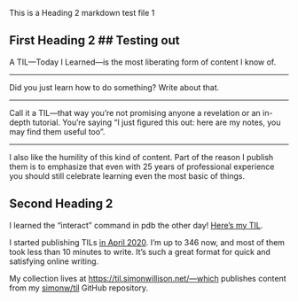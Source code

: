 This is a Heading 2 markdown test file 1


First Heading 2 ## Testing out 
--
A TIL—Today I Learned—is the most liberating form of content I know of.

***

Did you just learn how to do something? Write about that.

---

Call it a TIL—that way you’re not promising anyone a revelation or an in-depth tutorial. You’re saying “I just figured this out: here are my notes, you may find them useful too”.

___

I also like the humility of this kind of content. Part of the reason I publish them is to emphasize that even with 25 years of professional experience you should still celebrate learning even the most basic of things.

Second Heading 2
  -----------------------------------------
I learned the “interact” command in pdb the other day! [Here’s my TIL](https://til.simonwillison.net/python/pdb-interact).

I started publishing TILs [in April 2020](https://simonwillison.net/2020/Apr/20/self-rewriting-readme/). I’m up to 346 now, and most of them took less than 10 minutes to write. It’s such a great format for quick and satisfying online writing.

My collection lives at https://til.simonwillison.net/—which publishes content from my [simonw/til](https://github.com/simonw/til) GitHub repository.